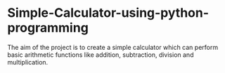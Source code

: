# Simple-Calculator-using-python-programming
The aim of the project is to create a simple calculator which can perform basic arithmetic functions like addition, subtraction, division and multiplication.
